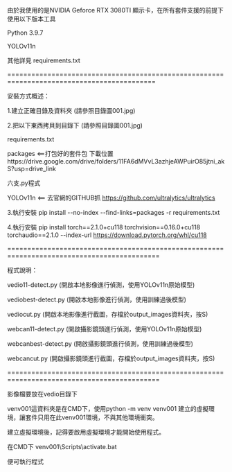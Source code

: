 由於我使用的是NVIDIA Geforce RTX 3080TI 顯示卡，在所有套件支援的前提下使用以下版本工具

Python 3.9.7

YOLOv11n

其他詳見 requirements.txt

===========================================================================================

安裝方式概述：

1.建立正確目錄及資料夾 (請參照目錄圖001.jpg)

2.把以下東西拷貝到目錄下 (請參照目錄圖001.jpg)

requirements.txt

packages <==打包好的套件包 下載位置https://drive.google.com/drive/folders/11FA6dMVvL3azhjeAWPuirO85jtni_akS?usp=drive_link

六支.py程式  

YOLOv11n <== 去官網的GITHUB抓  https://github.com/ultralytics/ultralytics

3.執行安裝 pip install --no-index --find-links=packages -r requirements.txt

4.執行安裝 pip install torch==2.1.0+cu118 torchvision==0.16.0+cu118 torchaudio==2.1.0 --index-url https://download.pytorch.org/whl/cu118

============================================================================================

程式說明：

  vedio11-detect.py (開啟本地影像進行偵測，使用YOLOv11n原始模型)

  vediobest-detect.py (開啟本地影像進行偵測，使用訓練過後模型)

  vediocut.py (開啟本地影像進行截圖，存檔於output_images資料夾，按S)

  webcan11-detect.py (開啟攝影鏡頭進行偵測，使用YOLOv11n原始模型)

  webcanbest-detect.py (開啟攝影鏡頭進行偵測，使用訓練過後模型)

  webcancut.py (開啟攝影鏡頭進行截圖，存檔於output_images資料夾，按S)

============================================================================================

影像檔要放在vedio目錄下

venv001這資料夾是在CMD下，使用python -m venv venv001 建立的虛擬環境，讓套件只用在此venv001環境，不與其他環境衝突。

建立虛擬環境後，記得要啟用虛擬環境才能開始使用程式。

在CMD下	venv001\Scripts\activate.bat

便可執行程式



